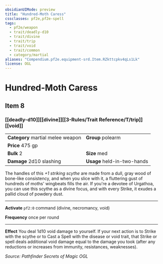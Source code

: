 ```yaml
---
obsidianUIMode: preview
title: "Hundred-Moth Caress"
cssclasses: pf2e,pf2e-spell
tags:
  - pf2e/weapon
  - trait/deadly-d10
  - trait/divine
  - trait/trip
  - trait/void
  - trait/common
  - category/martial
aliases: "Compendium.pf2e.equipment-srd.Item.RZkttcpkv4qLs1Lk"
license: OGL
---
```

# Hundred-Moth Caress
## Item 8
### [[deadly-d10]][[divine]][[3-Rules/Trait Reference/T/trip]][[void]]

|  |  |
| -- | -- |
| **Category** martial melee weapon | **Group** polearm |
| **Price** 475 gp |  |
| **Bulk** 2 | **Size** med |
| **Damage** 2d10 slashing  | **Usage** held-in-two-hands |



The handles of this _+1 striking scythe_ are made from a dull, gray wood of bone-like consistency, and when you slice with it, a fluttering gust of hundreds of moths' wingbeats fills the air. If you're a devotee of Urgathoa, you can use this scythe as a divine focus, and with every Strike, it exudes a pallid cloud of powdery dust.

* * *

**Activate** `pf2:0` command (divine, necromancy, void)

**Frequency** once per round

* * *

**Effect** You deal 1d10 void damage to yourself. If your next action is to Strike with the scythe or to Cast a Spell with the disease or void trait, that Strike or spell deals additional void damage equal to the damage you took (after any reductions or increases from immunity, resistances, weaknesses).

*Source: Pathfinder Secrets of Magic*
*OGL*